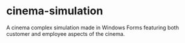 # cinema-simulation
A cinema complex simulation made in Windows Forms featuring both customer and employee aspects of the cinema.
